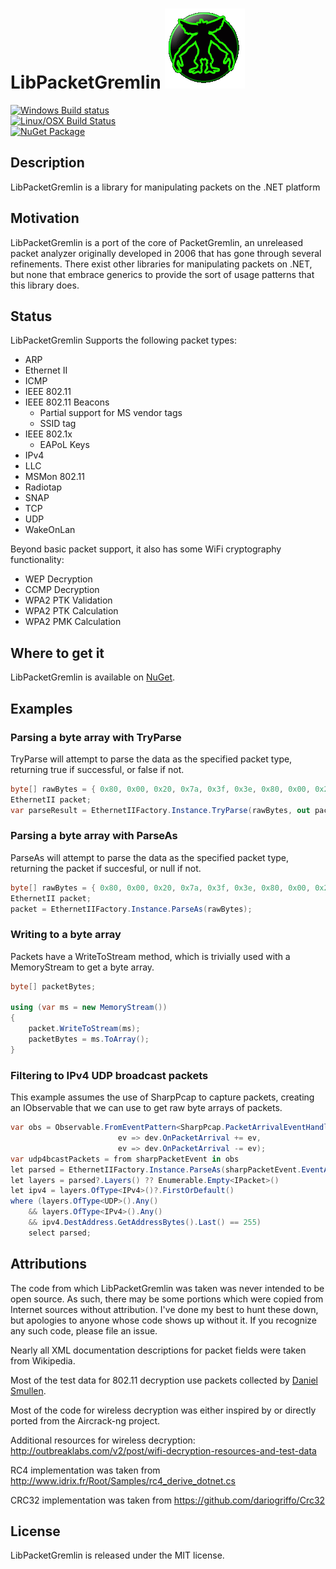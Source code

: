 # LibPacketGremlin ![LibPacketGremlin](https://raw.githubusercontent.com/SapientGuardian/LibPacketGremlin/master/resources/GremlinBig.png)

[![Windows Build status](https://ci.appveyor.com/api/projects/status/qyts6uw1t19m3wck?svg=true)](https://ci.appveyor.com/project/SapientGuardian/LibPacketGremlin)<br />
[![Linux/OSX Build Status](https://travis-ci.org/SapientGuardian/LibPacketGremlin.png)](https://travis-ci.org/SapientGuardian/LibPacketGremlin)<br />
[![NuGet Package](https://img.shields.io/nuget/vpre/LibPacketGremlin.svg)](https://www.nuget.org/packages/LibPacketGremlin/)

## Description
LibPacketGremlin is a library for manipulating packets on the .NET platform

## Motivation
LibPacketGremlin is a port of the core of PacketGremlin, an unreleased packet analyzer originally developed in 2006 that has gone through several refinements.
There exist other libraries for manipulating packets on .NET, but none that embrace generics to provide the sort of usage patterns that this library does.

## Status
LibPacketGremlin Supports the following packet types:

* ARP
* Ethernet II
* ICMP
* IEEE 802.11
* IEEE 802.11 Beacons
  * Partial support for MS vendor tags
  * SSID tag
* IEEE 802.1x
  * EAPoL Keys
* IPv4
* LLC
* MSMon 802.11
* Radiotap
* SNAP
* TCP
* UDP
* WakeOnLan

Beyond basic packet support, it also has some WiFi cryptography functionality:

* WEP Decryption
* CCMP Decryption
* WPA2 PTK Validation
* WPA2 PTK Calculation
* WPA2 PMK Calculation

## Where to get it
LibPacketGremlin is available on [NuGet](https://www.nuget.org/packages/LibPacketGremlin/).

## Examples

### Parsing a byte array with TryParse
TryParse will attempt to parse the data as the specified packet type, returning true if successful, or false if not.
```C#
byte[] rawBytes = { 0x80, 0x00, 0x20, 0x7a, 0x3f, 0x3e, 0x80, 0x00, 0x20, 0x20, 0x3a, 0xae, 0x08, 0x00, 0xFF, 0xFF, 0xFF, 0xFF };
EthernetII packet;
var parseResult = EthernetIIFactory.Instance.TryParse(rawBytes, out packet);
```
### Parsing a byte array with ParseAs
ParseAs will attempt to parse the data as the specified packet type, returning the packet if succesful, or null if not.
```C#
byte[] rawBytes = { 0x80, 0x00, 0x20, 0x7a, 0x3f, 0x3e, 0x80, 0x00, 0x20, 0x20, 0x3a, 0xae, 0x08, 0x00, 0xFF, 0xFF, 0xFF, 0xFF };
EthernetII packet;
packet = EthernetIIFactory.Instance.ParseAs(rawBytes);
```

### Writing to a byte array
Packets have a WriteToStream method, which is trivially used with a MemoryStream to get a byte array.
```C#
byte[] packetBytes;

using (var ms = new MemoryStream())
{
	packet.WriteToStream(ms);
	packetBytes = ms.ToArray();
}
```

### Filtering to IPv4 UDP broadcast packets
This example assumes the use of SharpPcap to capture packets, creating an IObservable that we can use to get raw byte arrays of packets.
```C#
var obs = Observable.FromEventPattern<SharpPcap.PacketArrivalEventHandler, SharpPcap.CaptureEventArgs>(
                        ev => dev.OnPacketArrival += ev,
                        ev => dev.OnPacketArrival -= ev);
var udp4bcastPackets = from sharpPacketEvent in obs
let parsed = EthernetIIFactory.Instance.ParseAs(sharpPacketEvent.EventArgs.Packet.Data)
let layers = parsed?.Layers() ?? Enumerable.Empty<IPacket>()
let ipv4 = layers.OfType<IPv4>()?.FirstOrDefault()
where (layers.OfType<UDP>().Any()
    && layers.OfType<IPv4>().Any()
    && ipv4.DestAddress.GetAddressBytes().Last() == 255)
    select parsed;
```

## Attributions
The code from which LibPacketGremlin was taken was never intended to be open source.
As such, there may be some portions which were copied from Internet sources without attribution.
I've done my best to hunt these down, but apologies to anyone whose code shows up without it. If you recognize any such code, please file an issue.

Nearly all XML documentation descriptions for packet fields were taken from Wikipedia.

Most of the test data for 802.11 decryption use packets collected by [Daniel Smullen](http://www.daniel-smullen.com/).

Most of the code for wireless decryption was either inspired by or directly ported from the Aircrack-ng project.

Additional resources for wireless decryption: http://outbreaklabs.com/v2/post/wifi-decryption-resources-and-test-data

RC4 implementation was taken from http://www.idrix.fr/Root/Samples/rc4_derive_dotnet.cs

CRC32 implementation was taken from https://github.com/dariogriffo/Crc32

## License
LibPacketGremlin is released under the MIT license.